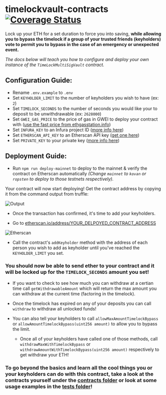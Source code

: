 # timelockvault-contracts [![Coverage Status](https://coveralls.io/repos/github/TransmissionsDev/timelockvault-contracts/badge.svg?branch=master)](https://coveralls.io/github/TransmissionsDev/timelockvault-contracts?branch=master)

Lock up your ETH for a set duration to force you into saving, **while allowing you to bypass the timelock if a group of your trusted friends (keyholders) vote to permit you to bypass in the case of an emergency or unexpected event.**

*The docs below will teach you how to configure and deploy your own instance of the `TimeLockMultiSigVault` contract.*

## Configuration Guide:

- Rename `.env.example` to `.env`
- Set `KEYHOLDER_LIMIT` to the number of keyholders you wish to have (ex: `2`)
- Set `TIMELOCK_SECONDS` to the number of seconds you would like your to deposit to be unwithdrawable (ex: `2628000`)
- Set `GWEI_GAS_PRICE` to the price of gas in GWEI to deploy your contract with ([use the fast price from ethgasstation.info](https://ethgasstation.info))
- Set `INFURA_KEY` to an Infura project ID ([more info here](https://blog.infura.io/getting-started-with-infura-28e41844cc89))
- Set `ETHERSCAN_API_KEY` to an Etherscan API key ([get one here](https://etherscan.io/myapikey))
- Set `PRIVATE_KEY` to your private key ([more info here](https://metamask.zendesk.com/hc/en-us/articles/360015289632-How-to-Export-an-Account-Private-Key))

## Deployment Guide:

- Run `npm run deploy-mainnet` to deploy to the mainnet & verify the contract on Etherscan automatically *(Change `mainnet` to `kovan` or `ropsten` to deploy to those testnets respectively).*

Your contract will now start deploying! Get the contract address by copying it from the command output from truffle:

![Output](https://user-images.githubusercontent.com/26209401/103076424-8e46c600-4582-11eb-9180-6f73993a0e58.png)

- Once the transaction has confirmed, it's time to add your keyholders.

- Go to [etherscan.io/address/YOUR_DELPOYED_CONTRACT_ADDRESS](/README.md)

![Etherscan](https://user-images.githubusercontent.com/26209401/103075910-6e62d280-4581-11eb-80b4-e14ff981d4a2.png)

- Call the contract's `addKeyholder` method with the address of each person you wish to add as keyholder until you've reached the `KEYHOLDER_LIMIT` you set.

### You should now be able to send ether to your contract and it will be locked up for the `TIMELOCK_SECONDS` amount you set! 

- If you want to check to see how much you can withdraw at a certian time call `getWithdrawableAmount` which will return the max amount you can withdraw at the current time (factoring in the timelock).

- Once the timelock has expired on any of your deposits you can call `withdraw` to withdraw all unlocked funds!

- You can also tell your keyholders to call `allowMaxAmountTimelockBypass` or `allowAmountTimelockBypass(uint256 amount)` to allow you to bypass the limit. 
  - Once all of your keyholders have called one of those methods, call `withdrawMaxWithTimelockBypass` or `withdrawAmountWithTimelockBypass(uint256 amount)` respectively to get withdraw your ETH!
  
### To go beyond the basics and learn all the cool things you or your keyholders can do with this contract, take a look at the contracts yourself under the [contracts folder](https://github.com/TransmissionsDev/timelockvault-contracts/tree/master/contracts) or look at some usage examples in the [tests folder](https://github.com/TransmissionsDev/timelockvault-contracts/tree/master/test)!
